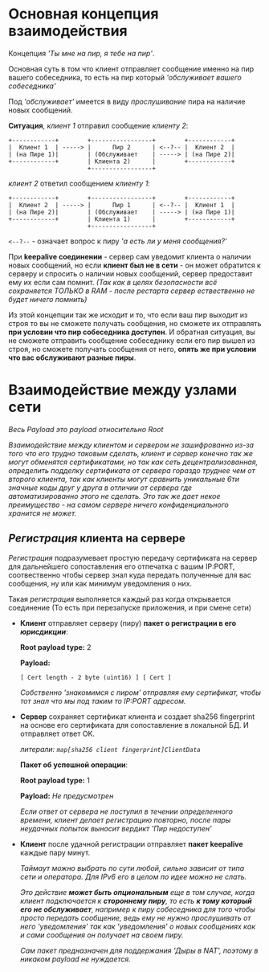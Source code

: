 # Основная концепция взаимодействия

Концепция _'Ты мне на пир, я тебе на пир'_. 

Основная суть в том что клиент отправляет сообщение именно на пир вашего собеседника, то есть на пир который _'обслуживает вашего собеседника'_

Под _'обслуживает'_ имеется в виду _прослушивание_ пира на наличие новых сообщений.

__Ситуация__, _клиент 1_ отправил сообщение _клиенту 2_:
```
+------------+        +-----------------+        +------------+
|  Клиент 1  | -----> |      Пир 2      | <--?-- |  Клиент 2  |
| (на Пире 1)|        | (Обслуживает    | -----> | (на Пире 2)|
+------------+        | Клиента 2)      |        +------------+ 
                      +-----------------+
```

_клиент 2_ ответил сообщением _клиенту 1_:
```
+------------+        +-----------------+        +------------+
|  Клиент 2  | -----> |      Пир 1      | <--?-- |  Клиент 1  |
| (на Пире 2)|        | (Обслуживает    | -----> | (на Пире 1)|
+------------+        | Клиента 1)      |        +------------+
                      +-----------------+
```

`<--?--` - означает вопрос к пиру _'а есть ли у меня сообщения?'_

При __keepalive соединении__ - сервер сам уведомит клиента о наличии новых сообщений, но если __клиент был не в сети__ - он может обратится к серверу и спросить о наличии новых сообщений, сервер предоставит ему их если сам помнит. _(Так как в целях безопасности всё сохраняется ТОЛЬКО в RAM - после рестарта сервер ествественно не будет ничего помнить)_

Из этой концепции так же исходит и то, что если ваш пир выходит из строя то вы не сможете получать сообщения, но сможете их отправлять __при условии что пир собеседника доступен__. И обратная ситуация, вы не  сможете отправить сообщение собеседнику если его пир вышел из строя, но сможете получать сообщения от него, **опять же при условии что вас обслуживают разные пиры**.

# Взаимодействие между узлами сети

_Весь Payload это payload относительно Root_

_Взаимодействие между клиентом и сервером не зашифрованно из-за того что его трудно таковым сделать, клиент и сервер конечно так же могут обменятся сертификатами, но так как сеть децентрализованная, определить подделку сертификата от сервера гораздо труднее чем от второго клиента, так как клиенты могут сравнить уникальные 6ти значные коды друг у друга в отличии от сервера где автоматизированно этого не сделать. Это так же дает некое преимущество - на самом сервере ничего конфиденциального хранится не может._

## _Регистрация_ клиента на сервере
_Регистрация_ подразумевает простую передачу сертификата на сервер для дальнейшего сопоставления его отпечатка с вашим IP:PORT, соотвественно чтобы сервер знал куда передать полученные для вас сообщения, ну или как минимум уведомления о них.

Такая _регистрация_ выполняется каждый раз когда открывается соединение (То есть при перезапуске приложения, и при смене сети)

- __Клиент__ отправляет серверу (пиру) __пакет о регистрации в его _юрисдикции___:

  __Root payload type:__ 2

  __Payload:__
  ```
  [ Cert length - 2 byte (uint16) ] [ Cert ]
  ```
  
  _Собственно 'знакомимся с пиром' отправляя ему сертификат, чтобы тот знал что мы под таким то IP:PORT адресом._

- __Сервер__ сохраняет сертификат клиента и создает sha256 fingerprint на основе его сертификата для сопоставление в локальной БД. И отправляет ответ OK.
  
  _литерали: `map[sha256 client fingerprint]ClientData`_

  __Пакет об успешной операции__:
  
  __Root payload type:__ 1

  __Payload:__ _Не предусмотрен_

  _Если ответ от сервера не поступил в течении определенного времени, клиент делает регистрацию повторно, после пары неудачных попыток выносит вердикт 'Пир недоступен'_

- __Клиент__ после удачной регистрации отправляет __пакет keepalive__ каждые пару минут.

  _Таймаут можно выбрать по сути любой, сильно зависит от типа сети и оператора. Для IPv6 его в целом по идее можно не слать._

  _Это действие **может быть опциональным** еще в том случае, когда клиент подключается к **стороннему пиру**, то есть **к тому который его не обслуживает**, например к пиру собеседника для того чтобы просто передать сообщение, ведь ему не нужно прослушивать от него 'уведомления' так как 'уведомления' о новых сообщениях как и сами сообщения он получает на своем пиру._
  
  _Сам пакет предназначен для поддержания 'Дыры в NAT', поэтому в никаком payload не нуждается._
